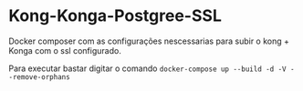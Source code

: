 # Kong-Konga-Postgree-SSL
Docker composer com as configurações nescessarias para subir o kong + Konga com o ssl configurado.

Para executar bastar digitar o comando `docker-compose up --build -d -V --remove-orphans`
